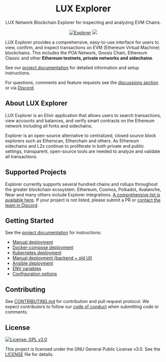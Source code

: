 <h1 align="center">LUX Explorer</h1>
<p align="center">LUX Network Blockchain Explorer for inspecting and analyzing EVM Chains.</p>
<div align="center">

[![Explorer](https://github.com/lux/lux/workflows/Explorer/badge.svg?branch=master)](https://github.com/lux/lux/actions)
[![](https://dcbadge.vercel.app/api/server/lux?style=flat)](https://discord.gg/lux)

</div>


LUX Explorer provides a comprehensive, easy-to-use interface for users to view, confirm, and inspect transactions on EVM (Ethereum Virtual Machine) blockchains. This includes the POA Network, Gnosis Chain, Ethereum Classic and other **Ethereum testnets, private networks and sidechains**.

See our [project documentation](https://docs.lux.com/) for detailed information and setup instructions.

For questions, comments and feature requests see the [discussions section](https://github.com/lux/lux/discussions) or via [Discord](https://discord.com/invite/lux).

## About LUX Explorer

LUX Explorer is an Elixir application that allows users to search transactions, view accounts and balances, and verify smart contracts on the Ethereum network including all forks and sidechains.

Explorer is an open-source alternative to centralized, closed source block explorers such as Etherscan, Etherchain and others.  As Ethereum sidechains and L2s continue to proliferate in both private and public settings, transparent, open-source tools are needed to analyze and validate all transactions.

## Supported Projects

Explorer currently supports several hundred chains and rollups throughout the greater blockchain ecosystem. Ethereum, Cosmos, Polkadot, Avalanche, Near and many others include Explorer integrations. [A comprehensive list is available here](https://docs.lux.com/about/projects). If your project is not listed, please submit a PR or [contact the team in Discord](https://discord.com/invite/lux).

## Getting Started

See the [project documentation](https://docs.lux.network/) for instructions:

- [Manual deployment](https://docs.lux.com/for-developers/deployment/manual-deployment-guide)
- [Docker-compose deployment](https://docs.lux.com/for-developers/deployment/docker-compose-deployment)
- [Kubernetes deployment](https://docs.lux.com/for-developers/deployment/kubernetes-deployment)
- [Manual deployment (backend + old UI)](https://docs.lux.com/for-developers/deployment/manual-old-ui)
- [Ansible deployment](https://docs.lux.com/for-developers/ansible-deployment)
- [ENV variables](https://docs.lux.com/for-developers/information-and-settings/env-variables)
- [Configuration options](https://docs.lux.com/for-developers/configuration-options)

## Contributing

See [CONTRIBUTING.md](CONTRIBUTING.md) for contribution and pull request protocol. We expect contributors to follow our [code of conduct](CODE_OF_CONDUCT.md) when submitting code or comments.

## License

[![License: GPL v3.0](https://img.shields.io/badge/License-GPL%20v3-blue.svg)](https://www.gnu.org/licenses/gpl-3.0)

This project is licensed under the GNU General Public License v3.0. See the [LICENSE](LICENSE) file for details.
